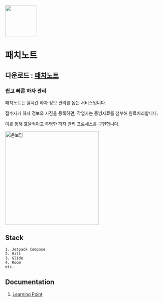<img src="https://github.com/user-attachments/assets/03cd71e2-0dc1-4718-b547-b91ccb1a1223" width=100/>

# 패치노트
## 다운로드 : [패치노트](https://play.google.com/store/apps/details?id=com.easyhz.patchnote)

### 쉽고 빠른 하자 관리

패치노트는 실시간 하자 정보 관리를 돕는 서비스입니다.

접수자가 하자 정보와 사진을 등록하면, 작업자는 증빙자료를 첨부해 완료처리합니다.

이를 통해 효율적이고 투명한 하자 관리 프로세스를 구현합니다.

<img width="300" alt="온보딩" src="https://github.com/user-attachments/assets/8ecad5ef-b304-4fdc-8cf7-de8ea1cebe95">

## Stack
```
1. Jetpack Compose
2. Hilt
3. Glide
4. Room
etc.
```

## Documentation
1. [Learning Point](https://github.com/easyhz/PatchNote-Android/blob/main/docs/LearningPoint.md)

